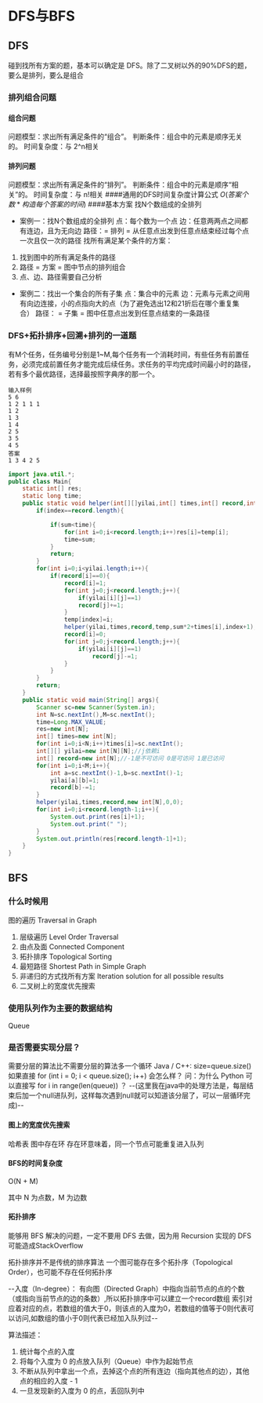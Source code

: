 # DFS与BFS
## DFS
碰到找所有⽅案的题，基本可以确定是 DFS。除了⼆叉树以外的90%DFS的题，要么是排列，要么是组合
### 排列组合问题
#### 组合问题
问题模型：求出所有满⾜条件的“组合”。 判断条件：组合中的元素是顺序⽆关的。 时间复杂度：与 2^n相关
#### 排列问题
问题模型：求出所有满⾜条件的“排列”。 判断条件：组合中的元素是顺序“相关”的。 时间复杂度：与 n!相关
####通⽤的DFS时间复杂度计算公式
$O(答案个数 * 构造每个答案的时间)$
####基本⽅案
找N个数组成的全排列
+ 案例⼀：找N个数组成的全排列
点：每个数为⼀个点
边：任意两两点之间都有连边，且为⽆向边
路径：= 排列 = 从任意点出发到任意点结束经过每个点⼀次且仅⼀次的路径
找所有满⾜某个条件的⽅案：
1. 找到图中的所有满⾜条件的路径
2. 路径 = ⽅案 = 图中节点的排列组合
3. 点、边、路径需要⾃⼰分析
+ 案例⼆：找出⼀个集合的所有⼦集
点：集合中的元素
边：元素与元素之间⽤有向边连接，⼩的点指向⼤的点（为了避免选出12和21折后在哪个重复集
合）
路径： = ⼦集 = 图中任意点出发到任意点结束的⼀条路径

### DFS+拓扑排序+回溯+排列的一道题
有M个任务，任务编号分别是1~M,每个任务有一个消耗时间，有些任务有前置任务，必须完成前置任务才能完成后续任务。求任务的平均完成时间最小时的路径，
若有多个最优路径，选择最按照字典序的那一个。
```
输入样例
5 6
1 2 1 1 1
1 2
1 3
1 4
2 5
3 5
4 5
答案
1 3 4 2 5
```
```java
import java.util.*;
public class Main{
    static int[] res;
    static long time;
    public static void helper(int[][]yilai,int[] times,int[] record,int[] temp,int sum,int index){
        if(index==record.length){

            if(sum<time){
                for(int i=0;i<record.length;i++)res[i]=temp[i];
                time=sum;
            }
            return;
        }
        for(int i=0;i<yilai.length;i++){
            if(record[i]==0){
                record[i]=1;
                for(int j=0;j<record.length;j++){
                    if(yilai[i][j]==1)
                    record[j]+=1;
                }
                temp[index]=i;
                helper(yilai,times,record,temp,sum*2+times[i],index+1);
                record[i]=0;
                for(int j=0;j<record.length;j++){
                    if(yilai[i][j]==1)
                        record[j]-=1;
                }
            }
        }
        return;
    }
    public static void main(String[] args){
        Scanner sc=new Scanner(System.in);
        int N=sc.nextInt(),M=sc.nextInt();
        time=Long.MAX_VALUE;
        res=new int[N];
        int[] times=new int[N];
        for(int i=0;i<N;i++)times[i]=sc.nextInt();
        int[][] yilai=new int[N][N];//j依赖i
        int[] record=new int[N];//-1是不可访问 0是可访问 1是已访问
        for(int i=0;i<M;i++){
            int a=sc.nextInt()-1,b=sc.nextInt()-1;
            yilai[a][b]=1;
            record[b]-=1;
        }
        helper(yilai,times,record,new int[N],0,0);
        for(int i=0;i<record.length-1;i++){
            System.out.print(res[i]+1);
            System.out.print(" ");
        }
        System.out.println(res[record.length-1]+1);
    }
}
```
## BFS
### 什么时候⽤
图的遍历 Traversal in Graph
1. 层级遍历 Level Order Traversal
2. 由点及⾯ Connected Component
3. 拓扑排序 Topological Sorting
4. 最短路径 Shortest Path in Simple Graph
5. ⾮递归的⽅式找所有⽅案 Iteration solution for all possible results
6. ⼆叉树上的宽度优先搜索
### 使⽤队列作为主要的数据结构 
Queue
### 是否需要实现分层？ 
需要分层的算法⽐不需要分层的算法多⼀个循环 Java / C++:
size=queue.size() 如果直接 for (int i = 0; i < queue.size(); i++) 会怎么样？ 问：为什么 Python 可
以直接写 for i in range(len(queue)) ？ --(这里我在java中的处理方法是，每层结束后加一个null进队列，这样每次遇到null就可以知道该分层了，可以一层循环完成)--
#### 图上的宽度优先搜索
哈希表
图中存在环 存在环意味着，同⼀个节点可能重复进⼊队列
#### BFS的时间复杂度
O(N + M)

其中 N 为点数，M 为边数
#### 拓扑排序
能够⽤ BFS 解决的问题，⼀定不要⽤ DFS 去做，因为⽤ Recursion 实现的 DFS 可能造成StackOverflow

拓扑排序并不是传统的排序算法 ⼀个图可能存在多个拓扑序（Topological Order），也可能不存在任何拓扑序

--⼊度（In-degree）： 有向图（Directed Graph）中指向当前节点的点的个数（或指向当前节点的边的条数）,所以拓扑排序中可以建立一个record数组
索引对应着对应的点，若数组的值大于0，则该点的入度为0，若数组的值等于0则代表可以访问,如数组的值小于0则代表已经加入队列过--

算法描述：
1. 统计每个点的⼊度
2. 将每个⼊度为 0 的点放⼊队列（Queue）中作为起始节点
3. 不断从队列中拿出⼀个点，去掉这个点的所有连边（指向其他点的边），其他点的相应的⼊度 - 1
4. ⼀旦发现新的⼊度为 0 的点，丢回队列中
